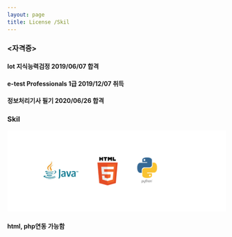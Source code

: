 ```yaml
---
layout: page
title: License /Skil
---
```



### <자격증>

#### Iot 지식능력검정 2019/06/07 합격
#### e-test Professionals 1급 2019/12/07 취득
#### 정보처리기사 필기 2020/06/26 합격





### Skil 
<div class="text-center">
  <img src="/assets/img/Skil.png" >
</div>

#### html, php연동 가능함


